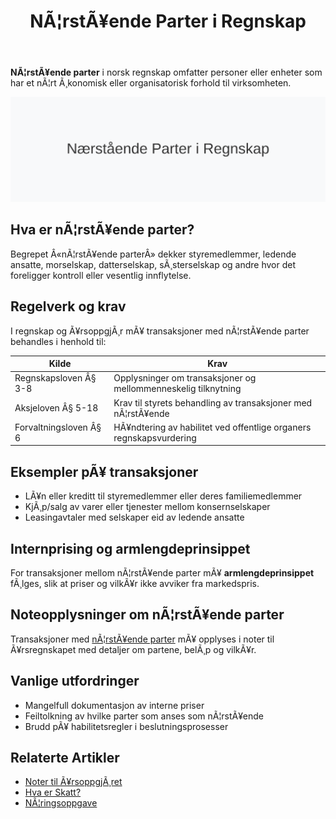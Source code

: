 ﻿---
title: "NÃ¦rstÃ¥ende Parter i Regnskap"
meta_title: "NÃ¦rstÃ¥ende Parter i Regnskap"
meta_description: '**NÃ¦rstÃ¥ende parter** i norsk regnskap omfatter personer eller enheter som har et nÃ¦rt Ã¸konomisk eller organisatorisk forhold til virksomheten.'
slug: naerstaende
type: blog
layout: pages/single
---

**NÃ¦rstÃ¥ende parter** i norsk regnskap omfatter personer eller enheter som har et nÃ¦rt Ã¸konomisk eller organisatorisk forhold til virksomheten.

![Illustrasjon av nÃ¦rstÃ¥ende parter](naerstaende-image.svg)

## Hva er nÃ¦rstÃ¥ende parter?

Begrepet Â«nÃ¦rstÃ¥ende parterÂ» dekker styremedlemmer, ledende ansatte, morselskap, datterselskap, sÃ¸sterselskap og andre hvor det foreligger kontroll eller vesentlig innflytelse.

## Regelverk og krav

I regnskap og Ã¥rsoppgjÃ¸r mÃ¥ transaksjoner med nÃ¦rstÃ¥ende parter behandles i henhold til:

| **Kilde**                     | **Krav**                                                           |
|-------------------------------|---------------------------------------------------------------------|
| Regnskapsloven Â§ 3-8          | Opplysninger om transaksjoner og mellommenneskelig tilknytning      |
| Aksjeloven Â§ 5-18             | Krav til styrets behandling av transaksjoner med nÃ¦rstÃ¥ende        |
| Forvaltningsloven Â§ 6         | HÃ¥ndtering av habilitet ved offentlige organers regnskapsvurdering |

## Eksempler pÃ¥ transaksjoner

* LÃ¥n eller kreditt til styremedlemmer eller deres familiemedlemmer
* KjÃ¸p/salg av varer eller tjenester mellom konsernselskaper
* Leasingavtaler med selskaper eid av ledende ansatte

## Internprising og armlengdeprinsippet

For transaksjoner mellom nÃ¦rstÃ¥ende parter mÃ¥ **armlengdeprinsippet** fÃ¸lges, slik at priser og vilkÃ¥r ikke avviker fra markedspris.

## Noteopplysninger om nÃ¦rstÃ¥ende parter

Transaksjoner med [nÃ¦rstÃ¥ende parter](/blogs/regnskap/naerstaende "NÃ¦rstÃ¥ende Parter i Regnskap") mÃ¥ opplyses i noter til Ã¥rsregnskapet med detaljer om partene, belÃ¸p og vilkÃ¥r.

## Vanlige utfordringer

* Mangelfull dokumentasjon av interne priser
* Feiltolkning av hvilke parter som anses som nÃ¦rstÃ¥ende
* Brudd pÃ¥ habilitetsregler i beslutningsprosesser

## Relaterte Artikler

* [Noter til Ã¥rsoppgjÃ¸ret](/blogs/regnskap/noter-aarsoppgjoer "Noter til Ã…rsoppgjÃ¸ret â€“ LovpÃ¥lagte Noteopplysninger i Regnskap")
* [Hva er Skatt?](/blogs/regnskap/hva-er-skatt "Hva er Skatt? Guide til norske skatteregler")
* [NÃ¦ringsoppgave](/blogs/regnskap/hva-er-naeringsoppgave "Hva er NÃ¦ringsoppgave? Komplett guide til levering og krav")
